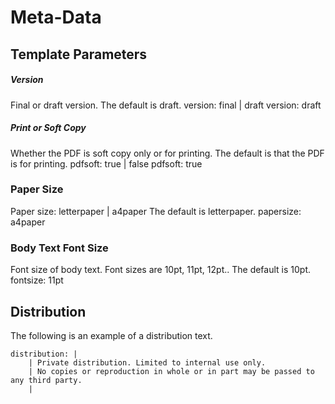 # Meta-Data

## Template Parameters

##### Version

Final or draft version.
The default is draft.
version: final | draft
version: draft

##### Print or Soft Copy

Whether the PDF is soft copy only or for printing.
The default is that the PDF is for printing.
pdfsoft: true | false
pdfsoft: true

### Paper Size

Paper size: letterpaper | a4paper
The default is letterpaper.
papersize: a4paper

### Body Text Font Size

Font size of body text.
Font sizes are 10pt, 11pt, 12pt..
The default is 10pt.
fontsize: 11pt

## Distribution

The following is an example of a distribution text.

~~~
distribution: |
    | Private distribution. Limited to internal use only.
    | No copies or reproduction in whole or in part may be passed to any third party.
    |
~~~
